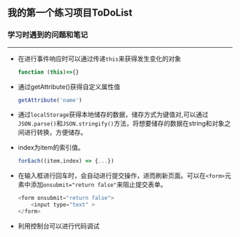 ## 我的第一个练习项目ToDoList

### 学习时遇到的问题和笔记
---
- 在进行事件响应时可以通过传递`this`来获得发生变化的对象
  ```javascript
  function (this)=>{}
- 通过getAttribute()获得自定义属性值
    ```javascript
    getAttribute('name')
    ```

- 通过`localStorage`获得本地储存的数据，储存方式为键值对,可以通过`JSON.parse()`和`JSON.stringify()`方法，将想要储存的数据在string和对象之间进行转换，方便储存。

- index为item的索引值。
    ``` javascript
    forEach((item,index) => {...})
- 在输入框进行回车时，会自动进行提交操作，进而刷新页面。可以在`<form>`元素中添加`onsubmit="return false"`来阻止提交表单。
    ```javascript
    <form onsubmit="return false">
        <input type="text" >
    </form>
- 利用控制台可以进行代码调试